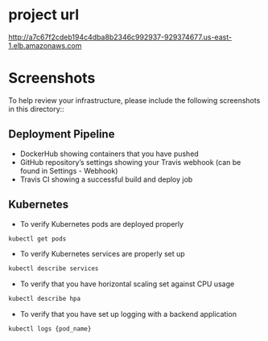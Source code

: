 # project url

http://a7c67f2cdeb194c4dba8b2346c992937-929374677.us-east-1.elb.amazonaws.com

# Screenshots

To help review your infrastructure, please include the following screenshots in this directory::

## Deployment Pipeline

- DockerHub showing containers that you have pushed
- GitHub repository’s settings showing your Travis webhook (can be found in Settings - Webhook)
- Travis CI showing a successful build and deploy job

## Kubernetes

- To verify Kubernetes pods are deployed properly

```bash
kubectl get pods
```

- To verify Kubernetes services are properly set up

```bash
kubectl describe services
```

- To verify that you have horizontal scaling set against CPU usage

```bash
kubectl describe hpa
```

- To verify that you have set up logging with a backend application

```bash
kubectl logs {pod_name}
```
